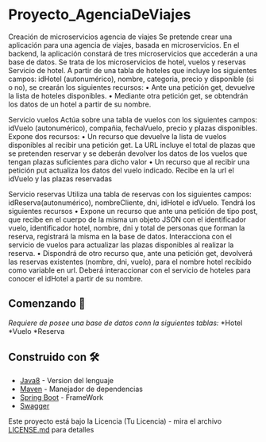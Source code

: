 # Proyecto_AgenciaDeViajes
 Creación de microservicios agencia de viajes 
Se pretende crear una aplicación para una agencia de viajes, basada en microservicios. En el backend, la aplicación constará de tres microservicios que accederán a una base de datos. Se trata de los microservicios de hotel, vuelos y reservas 
Servicio de hotel. 
A partir de una tabla de hoteles que incluye los siguientes campos: idHotel (autonumérico), nombre, categoria, precio y disponible (si o no), se crearán los siguientes recursos: 
• Ante una petición get, devuelve la lista de hoteles disponibles. 
• Mediante otra petición get, se obtendrán los datos de un hotel a partir de su nombre. 

Servicio vuelos 
Actúa sobre una tabla de vuelos con los siguientes campos: idVuelo (autonumérico), compañia, fechaVuelo, precio y plazas disponibles. Expone dos recursos: 
• Un recurso que devuelve la lista de vuelos disponibles al recibir una petición get. La URL incluye el total de plazas que se pretenden reservar y se deberán devolver los datos de los vuelos que tengan plazas suficientes para dicho valor 
• Un recurso que al recibir una petición put actualiza los datos del vuelo indicado. Recibe en la url el idVuelo y las plazas reservadas 

Servicio reservas 
Utiliza una tabla de reservas con los siguientes campos: idReserva(autonumérico), nombreCliente, dni, idHotel e idVuelo. Tendrá los siguientes recursos 
• Expone un recurso que ante una petición de tipo post, que recibe en el cuerpo de la misma un objeto JSON con el identificador vuelo, identificador hotel, nombre, dni y total de personas que forman la reserva, registrará la misma en la base de datos. Interacciona con el servicio de vuelos para actualizar las plazas disponibles al realizar la reserva. 
• Dispondrá de otro recurso que, ante una petición get, devolverá las reservas existentes (nombre, dni, vuelo), para el nombre hotel recibido como variable en url. Deberá interaccionar con el servicio de hoteles para conocer el idHotel a partir de su nombre. 

## Comenzando 🚀

_Requiere de posee una base de datos  conn la siguientes tablas:_
*Hotel
*Vuelo
*Reserva

## Construido con 🛠️

* [Java8](https://www.java.com/es/download/help/java8_es.html) - Version del lenguaje
* [Maven](https://maven.apache.org/) - Manejador de dependencias
* [Spring Boot](https://spring.io/projects/spring-boot) - FrameWork
* [Swagger](https://swagger.io/)

Este proyecto está bajo la Licencia (Tu Licencia) - mira el archivo [LICENSE.md](LICENSE.md) para detalles


